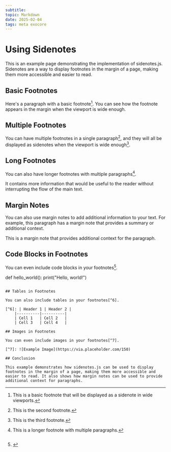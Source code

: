 ```yaml
---
subtitle:
topic: Markdown
date: 2025-02-04
tags: meta exocore
---
```


# Using Sidenotes

This is an example page demonstrating the implementation of sidenotes.js. Sidenotes are a way to display footnotes in the margin of a page, making them more accessible and easier to read.

## Basic Footnotes

Here's a paragraph with a basic footnote[^1]. You can see how the footnote appears in the margin when the viewport is wide enough.

[^1]: This is a basic footnote that will be displayed as a sidenote in wide viewports.

## Multiple Footnotes

You can have multiple footnotes in a single paragraph[^2], and they will all be displayed as sidenotes when the viewport is wide enough[^3].

[^2]: This is the second footnote.
[^3]: This is the third footnote.

## Long Footnotes

You can also have longer footnotes with multiple paragraphs[^4].

[^4]: This is a longer footnote with multiple paragraphs.

It contains more information that would be useful to the reader without interrupting the flow of the main text.

## Margin Notes

You can also use margin notes to add additional information to your text. For example, this paragraph has a margin note that provides a summary or additional context.

<span class="marginnote">This is a margin note that provides additional context for the paragraph.</span>

## Code Blocks in Footnotes

You can even include code blocks in your footnotes[^5].

[^5]: ```python
def hello_world():
    print("Hello, world!")
```

## Tables in Footnotes

You can also include tables in your footnotes[^6].

[^6]: | Header 1 | Header 2 |
    |----------|----------|
    | Cell 1   | Cell 2   |
    | Cell 3   | Cell 4   |

## Images in Footnotes

You can even include images in your footnotes[^7].

[^7]: ![Example Image](https://via.placeholder.com/150)

## Conclusion

This example demonstrates how sidenotes.js can be used to display footnotes in the margin of a page, making them more accessible and easier to read. It also shows how margin notes can be used to provide additional context for paragraphs. 